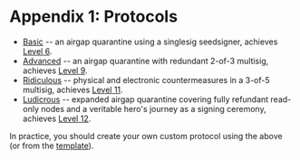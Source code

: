# Appendix 1: Protocols

+ [Basic](protocol_basic.md) -- an airgap quarantine using a singlesig seedsigner, achieves [Level 6](../sovereignty/level-6.md).
+ [Advanced](protocol_advanced.md) -- an airgap quarantine with redundant 2-of-3 multisig, achieves [Level 9](../sovereignty/level-9.md).
+ [Ridiculous](protocol_ridiculous.md) -- physical and electronic countermeasures in a 3-of-5 multisig, achieves [Level 11](../sovereignty/level-11.md).
+ [Ludicrous](protocol_ludicrous.md) -- expanded airgap quarantine covering fully refundant read-only nodes and a veritable hero's journey as a signing ceremony, achieves [Level 12](../sovereignty/level-12.md).


In practice, you should create your own custom protocol using the above (or from the [template](protocol_template.md)).













































